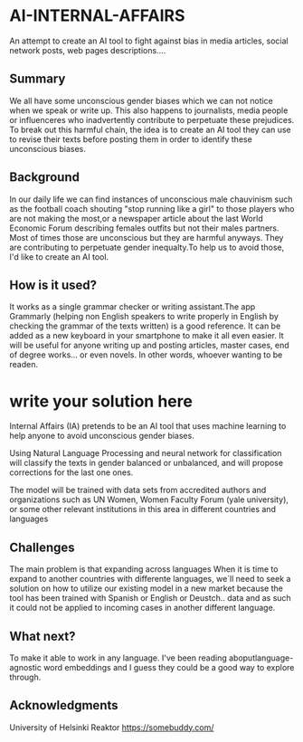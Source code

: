 # AI-INTERNAL-AFFAIRS
An attempt to create an AI tool to fight against bias in media articles, social network posts, web pages descriptions....

## Summary

We all have some unconscious gender biases which we can not notice when we speak or write up. This also happens to journalists, media people or influenceres who 
inadvertently contribute to perpetuate these prejudices. To break out this harmful chain, the idea is to create an AI tool they can use to revise their texts before posting them in order to identify these unconscious biases.

## Background

In our daily life we can find instances of unconscious male chauvinism such as the football coach shouting "stop running like a girl" to those players who are not making the most,or a newspaper article about the last World Economic Forum describing females outfits but not their males partners. Most of times those are unconscious but they are harmful anyways. They are contributing to perpetuate gender inequalty.To help us to avoid those, I'd like to create an AI tool.


## How is it used?

It works as a single grammar checker or writing assistant.The app Grammarly (helping non English speakers to write properly in English by checking the grammar of the texts written) is a good reference. It can be added as a new keyboard in your smartphone to make it all even easier.
It will be useful for anyone writing up and posting articles, master cases, end of degree works... or even novels. In other words, whoever wanting to be readen.

# write your solution here
Internal Affairs (IA) pretends to be an AI tool that uses machine learning to help anyone to avoid unconscious gender biases.

Using Natural Language Processing and neural network for classification will classify the texts in gender balanced or unbalanced, and will propose corrections for the last one ones.

The model will be trained with data sets from accredited authors and organizations such as UN Women, Women Faculty Forum (yale university), or some other relevant institutions in this area in different countries and languages

## Challenges

The main problem is that expanding across languages When it is time to expand to another countries with differente languages, we´ll need to seek a solution on how to utilize our existing model in a new market because the tool has been trained with Spanish or English or Deustch.. data and as such it could not be applied to incoming cases in another different language. 

## What next?

To make it able to work in any language. I've been reading aboputlanguage-agnostic word embeddings and I guess they could be a good way to explore through.


## Acknowledgments

University of Helsinki
Reaktor
https://somebuddy.com/
